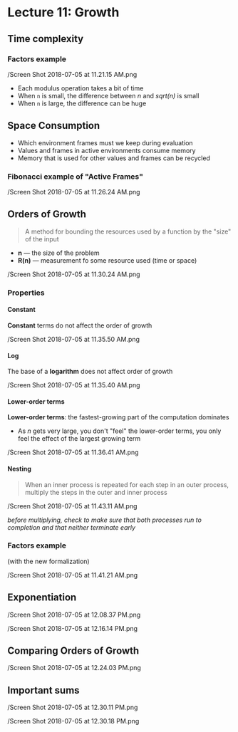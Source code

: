 # Lecture 11: Growth

## Time complexity

### Factors example

/Screen Shot 2018-07-05 at 11.21.15 AM.png

- Each modulus operation takes a bit of time
- When `n` is small, the difference between *n* and *sqrt(n)* is small
- When `n` is large, the difference can be huge

## Space Consumption

- Which environment frames must we keep during evaluation
- Values and frames in active environments consume memory
- Memory that is used for other values and frames can be recycled

### Fibonacci example of "Active Frames"

/Screen Shot 2018-07-05 at 11.26.24 AM.png

## Orders of Growth

> A method for bounding the resources used by a function by the "size" of the input

- **n** — the size of the problem
- **R(n)** — measurement fo some resource used (time or space)

/Screen Shot 2018-07-05 at 11.30.24 AM.png

### Properties

#### Constant

**Constant** terms do not affect the order of growth

/Screen Shot 2018-07-05 at 11.35.50 AM.png

#### Log

The base of a **logarithm** does not affect order of growth

/Screen Shot 2018-07-05 at 11.35.40 AM.png

#### Lower-order terms

**Lower-order terms**: the fastest-growing part of the computation dominates

- As *n* gets very large, you don't "feel" the lower-order terms, you only feel the effect of the largest growing term

/Screen Shot 2018-07-05 at 11.36.41 AM.png

#### Nesting

> When an inner process is repeated for each step in an outer process, multiply the steps in the outer and inner process

/Screen Shot 2018-07-05 at 11.43.11 AM.png

*before multiplying, check to make sure that both processes run to completion and that neither terminate early*

### Factors example

(with the new formalization)

/Screen Shot 2018-07-05 at 11.41.21 AM.png

## Exponentiation

/Screen Shot 2018-07-05 at 12.08.37 PM.png

/Screen Shot 2018-07-05 at 12.16.14 PM.png

## Comparing Orders of Growth

/Screen Shot 2018-07-05 at 12.24.03 PM.png

## Important sums

/Screen Shot 2018-07-05 at 12.30.11 PM.png

/Screen Shot 2018-07-05 at 12.30.18 PM.png